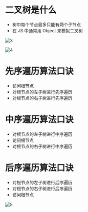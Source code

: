 # 二叉树是什么

- 树中每个节点最多只能有两个子节点
- 在 JS 中通常用 Object 来模拟二叉树


![3](https://user-images.githubusercontent.com/26371465/209456243-c3c8d95e-c885-4e07-b23b-f504bed8fd64.jpg)

![4](https://user-images.githubusercontent.com/26371465/209456246-1e61af01-1b06-4974-9a66-5e9f246dcb0f.jpg)


# 先序遍历算法口诀

- 访问根节点
- 对根节点的左子树进行先序遍历
- 对根节点的右子树进行先序遍历

# 中序遍历算法口诀

- 对根节点的左子树进行中序遍历
- 访问根节点
- 对根节点的右子树进行中序遍历

# 后序遍历算法口诀

- 对根节点的左子树进行后序遍历
- 对根节点的右子树进行后序遍历
- 访问根节点

![5](https://user-images.githubusercontent.com/26371465/209456250-c4c0c9e9-08cf-4105-9f80-4bbe243b6afe.jpg)

